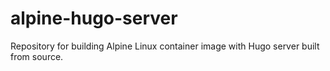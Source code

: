 # alpine-hugo-server
Repository for building Alpine Linux container image with Hugo server built from source.
